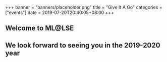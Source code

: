 +++
banner = "banners/placeholder.png"
title = "Give It A Go"
categories = ["events"]
date = 2019-07-20T20:40:05+08:00
+++

## Welcome to ML@LSE 
## We look forward to seeing you in the 2019-2020 year

